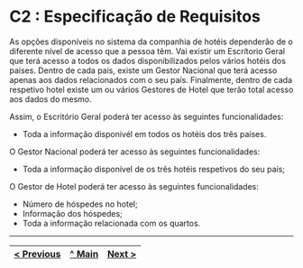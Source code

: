 # C2 : Especificação de Requisitos

As opções disponíveis no sistema da companhia de hotéis dependerão de o diferente nível de acesso que a pessoa têm. Vai existir um Escrítorio Geral que terá acesso a todos os dados disponibilizados pelos vários hotéis dos países. Dentro de cada país, existe um Gestor Nacional que terá acesso apenas aos dados relacionados com o seu país. Finalmente, dentro de cada respetivo hotel existe um ou vários Gestores de Hotel que terão total acesso aos dados do mesmo.

Assim, o Escritório Geral poderá ter acesso às seguintes funcionalidades:

- Toda a informação disponivél em todos os hotéis dos três países.

O Gestor Nacional poderá ter acesso às seguintes funcionalidades:

- Toda a informação disponível de os três hotéis respetivos do seu país;

O Gestor de Hotel poderá ter acesso às seguintes funcionalidades:

- Número de hóspedes no hotel;
- Informação dos hóspedes;
- Toda a informação relacionada com os quartos.

---
[< Previous](rei01.md) | [^ Main](https://github.com/exemploTrabalho/reportSIBD/) | [Next >](rei03.md)
:--- | :---: | ---: 
